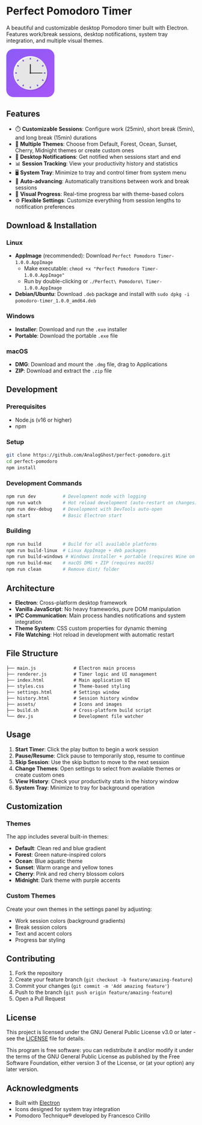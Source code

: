 # Perfect Pomodoro Timer

A beautiful and customizable desktop Pomodoro timer built with Electron. Features work/break sessions, desktop notifications, system tray integration, and multiple visual themes.

![Perfect Pomodoro Timer](assets/icon-128.png)

## Features

- ⏱️ **Customizable Sessions**: Configure work (25min), short break (5min), and long break (15min) durations
- 🎨 **Multiple Themes**: Choose from Default, Forest, Ocean, Sunset, Cherry, Midnight themes or create custom ones
- 🔔 **Desktop Notifications**: Get notified when sessions start and end
- 📊 **Session Tracking**: View your productivity history and statistics
- 🖥️ **System Tray**: Minimize to tray and control timer from system menu
- 🎯 **Auto-advancing**: Automatically transitions between work and break sessions
- 🌈 **Visual Progress**: Real-time progress bar with theme-based colors
- ⚙️ **Flexible Settings**: Customize everything from session lengths to notification preferences

## Download & Installation

### Linux
- **AppImage** (recommended): Download `Perfect Pomodoro Timer-1.0.0.AppImage`
  - Make executable: `chmod +x "Perfect Pomodoro Timer-1.0.0.AppImage"`
  - Run by double-clicking or `./Perfect\ Pomodoro\ Timer-1.0.0.AppImage`
- **Debian/Ubuntu**: Download `.deb` package and install with `sudo dpkg -i pomodoro-timer_1.0.0_amd64.deb`

### Windows
- **Installer**: Download and run the `.exe` installer
- **Portable**: Download the portable `.exe` file

### macOS
- **DMG**: Download and mount the `.dmg` file, drag to Applications
- **ZIP**: Download and extract the `.zip` file

## Development

### Prerequisites
- Node.js (v16 or higher)
- npm

### Setup
```bash
git clone https://github.com/AnalogGhost/perfect-pomodoro.git
cd perfect-pomodoro
npm install
```

### Development Commands
```bash
npm run dev          # Development mode with logging
npm run watch        # Hot reload development (auto-restart on changes)
npm run dev-debug    # Development with DevTools auto-open
npm start            # Basic Electron start
```

### Building
```bash
npm run build        # Build for all available platforms
npm run build-linux  # Linux AppImage + deb packages
npm run build-windows # Windows installer + portable (requires Wine on Linux)
npm run build-mac    # macOS DMG + ZIP (requires macOS)
npm run clean        # Remove dist/ folder
```

## Architecture

- **Electron**: Cross-platform desktop framework
- **Vanilla JavaScript**: No heavy frameworks, pure DOM manipulation
- **IPC Communication**: Main process handles notifications and system integration
- **Theme System**: CSS custom properties for dynamic theming
- **File Watching**: Hot reload in development with automatic restart

## File Structure

```
├── main.js              # Electron main process
├── renderer.js          # Timer logic and UI management
├── index.html           # Main application UI
├── styles.css           # Theme-based styling
├── settings.html        # Settings window
├── history.html         # Session history window
├── assets/              # Icons and images
├── build.sh             # Cross-platform build script
└── dev.js               # Development file watcher
```

## Usage

1. **Start Timer**: Click the play button to begin a work session
2. **Pause/Resume**: Click pause to temporarily stop, resume to continue
3. **Skip Session**: Use the skip button to move to the next session
4. **Change Themes**: Open settings to select from available themes or create custom ones
5. **View History**: Check your productivity stats in the history window
6. **System Tray**: Minimize to tray for background operation

## Customization

### Themes
The app includes several built-in themes:
- **Default**: Clean red and blue gradient
- **Forest**: Green nature-inspired colors
- **Ocean**: Blue aquatic theme
- **Sunset**: Warm orange and yellow tones
- **Cherry**: Pink and red cherry blossom colors
- **Midnight**: Dark theme with purple accents

### Custom Themes
Create your own themes in the settings panel by adjusting:
- Work session colors (background gradients)
- Break session colors
- Text and accent colors
- Progress bar styling

## Contributing

1. Fork the repository
2. Create your feature branch (`git checkout -b feature/amazing-feature`)
3. Commit your changes (`git commit -m 'Add amazing feature'`)
4. Push to the branch (`git push origin feature/amazing-feature`)
5. Open a Pull Request

## License

This project is licensed under the GNU General Public License v3.0 or later - see the [LICENSE](LICENSE) file for details.

This program is free software: you can redistribute it and/or modify it under the terms of the GNU General Public License as published by the Free Software Foundation, either version 3 of the License, or (at your option) any later version.

## Acknowledgments

- Built with [Electron](https://electronjs.org/)
- Icons designed for system tray integration
- Pomodoro Technique® developed by Francesco Cirillo